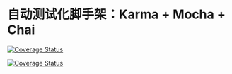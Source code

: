 # 自动测试化脚手架：Karma + Mocha + Chai
[![Coverage Status](https://travis-ci.org/sayll/Karma-Mocha.svg?branch=master)](https://travis-ci.org/sayll/Karma-Mocha)

[![Coverage Status](https://coveralls.io/repos/github/sayll/Karma-Mocha/badge.svg?branch=master)](https://coveralls.io/github/sayll/Karma-Mocha?branch=master)